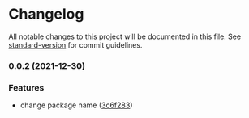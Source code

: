 # Changelog

All notable changes to this project will be documented in this file. See [standard-version](https://github.com/conventional-changelog/standard-version) for commit guidelines.

### 0.0.2 (2021-12-30)


### Features

* change package name ([3c6f283](https://github.com/daichangxin/js.laya-game-sdk/commit/3c6f283038bee978e2a52330c11d52b66f88167b))
